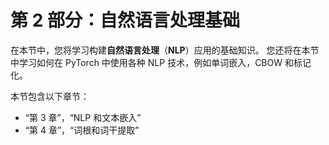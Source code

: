 # 第 2 部分：自然语言处理基础

在本节中，您将学习构建**自然语言处理**（**NLP**）应用的基础知识。 您还将在本节中学习如何在 PyTorch 中使用各种 NLP 技术，例如单词嵌入，CBOW 和标记化。

本节包含以下章节：

*   “第 3 章”，“NLP 和文本嵌入”
*   “第 4 章”，“词根和词干提取”